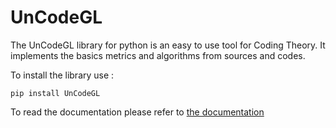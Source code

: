 UnCodeGL
=========

The UnCodeGL library for python is an easy to use tool for Coding Theory. 
It implements the basics metrics and algorithms from sources and codes. 

To install the library use :
    
    pip install UnCodeGL

To read the documentation please refer to [the documentation](https://uncodegl.readthedocs.io/en/latest/)
